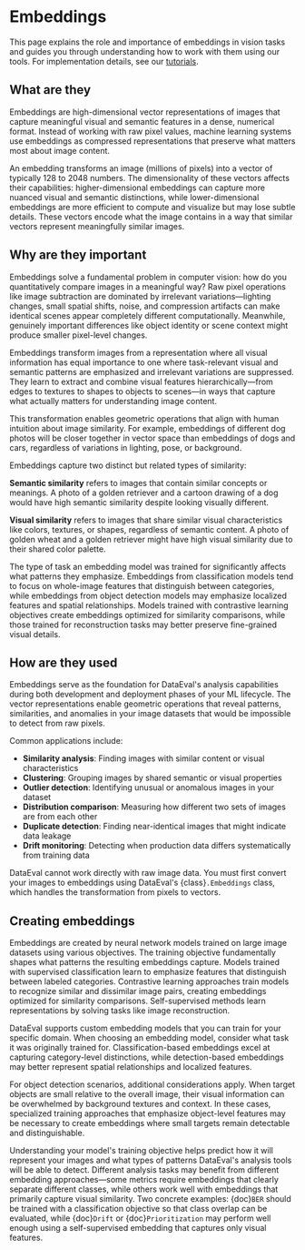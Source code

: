 # Embeddings

This page explains the role and importance of embeddings in vision tasks and
guides you through understanding how to work with them using our tools. For
implementation details, see our [tutorials](../tutorials/index.md).

## What are they

Embeddings are high-dimensional vector representations of images that capture
meaningful visual and semantic features in a dense, numerical format. Instead
of working with raw pixel values, machine learning systems use embeddings as
compressed representations that preserve what matters most about image content.

An embedding transforms an image (millions of pixels) into a vector of
typically 128 to 2048 numbers. The dimensionality of these vectors affects
their capabilities: higher-dimensional embeddings can capture more nuanced
visual and semantic distinctions, while lower-dimensional embeddings are more
efficient to compute and visualize but may lose subtle details. These vectors
encode what the image contains in a way that similar vectors represent
meaningfully similar images.

## Why are they important

Embeddings solve a fundamental problem in computer vision: how do you
quantitatively compare images in a meaningful way? Raw pixel operations like
image subtraction are dominated by irrelevant variations—lighting changes,
small spatial shifts, noise, and compression artifacts can make identical
scenes appear completely different computationally. Meanwhile, genuinely
important differences like object identity or scene context might produce
smaller pixel-level changes.

Embeddings transform images from a representation where all visual information
has equal importance to one where task-relevant visual and semantic patterns
are emphasized and irrelevant variations are suppressed. They learn to extract
and combine visual features hierarchically—from edges to textures to shapes to
objects to scenes—in ways that capture what actually matters for understanding
image content.

This transformation enables geometric operations that align with human
intuition about image similarity. For example, embeddings of different dog
photos will be closer together in vector space than embeddings of dogs and
cars, regardless of variations in lighting, pose, or background.

Embeddings capture two distinct but related types of similarity:

**Semantic similarity** refers to images that contain similar concepts or
meanings. A photo of a golden retriever and a cartoon drawing of a dog would
have high semantic similarity despite looking visually different.

**Visual similarity** refers to images that share similar visual
characteristics like colors, textures, or shapes, regardless of semantic
content. A photo of golden wheat and a golden retriever might have high visual
similarity due to their shared color palette.

The type of task an embedding model was trained for significantly affects what
patterns they emphasize. Embeddings from classification models tend to focus on
whole-image features that distinguish between categories, while embeddings from
object detection models may emphasize localized features and spatial
relationships. Models trained with contrastive learning objectives create
embeddings optimized for similarity comparisons, while those trained for
reconstruction tasks may better preserve fine-grained visual details.

## How are they used

Embeddings serve as the foundation for DataEval's analysis capabilities during
both development and deployment phases of your ML lifecycle. The vector
representations enable geometric operations that reveal patterns, similarities,
and anomalies in your image datasets that would be impossible to detect from
raw pixels.

Common applications include:

- **Similarity analysis**: Finding images with similar content or visual
characteristics
- **Clustering**: Grouping images by shared semantic or visual properties
- **Outlier detection**: Identifying unusual or anomalous images in your
dataset
- **Distribution comparison**: Measuring how different two sets of images are
from each other
- **Duplicate detection**: Finding near-identical images that might indicate
data leakage
- **Drift monitoring**: Detecting when production data differs systematically
from training data

DataEval cannot work directly with raw image data. You must first convert your
images to embeddings using DataEval's {class}`.Embeddings` class, which handles
the transformation from pixels to vectors.

## Creating embeddings

Embeddings are created by neural network models trained on large image
datasets using various objectives. The training objective fundamentally shapes
what patterns the resulting embeddings capture. Models trained with supervised
classification learn to emphasize features that distinguish between labeled
categories. Contrastive learning approaches train models to recognize similar
and dissimilar image pairs, creating embeddings optimized for similarity
comparisons. Self-supervised methods learn representations by solving tasks
like image reconstruction.

DataEval supports custom embedding models that you can train for your
specific domain. When choosing an embedding model, consider what task it was
originally trained for. Classification-based embeddings excel at capturing
category-level distinctions, while detection-based embeddings may better
represent spatial relationships and localized features.

For object detection scenarios, additional considerations apply. When target
objects are small relative to the overall image, their visual information can
be overwhelmed by background textures and context. In these cases, specialized
training approaches that emphasize object-level features may be necessary to
create embeddings where small targets remain detectable and distinguishable.

Understanding your model's training objective helps predict how it will
represent your images and what types of patterns DataEval's analysis tools
will be able to detect. Different analysis tasks may benefit from different
embedding approaches—some metrics require embeddings that clearly separate
different classes, while others work well with embeddings that primarily
capture visual similarity. Two concrete examples: {doc}`BER` should be trained
with a classification objective so that class overlap can be evaluated, while
{doc}`Drift` or {doc}`Prioritization` may perform well enough using a
self-supervised embedding that captures only visual features.
